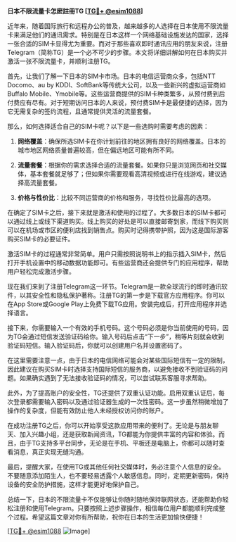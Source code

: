 **日本不限流量卡怎麽註冊TG [[TG💪+ @esim1088](https://t.me/s/esim1088)]**

近年来，随着国际旅行和远程办公的普及，越来越多的人选择在日本使用不限流量卡来满足他们的通讯需求。特别是在日本这样一个网络基础设施发达的国家，选择一张合适的SIM卡显得尤为重要。而对于那些喜欢即时通讯应用的朋友来说，注册Telegram（简称TG）是一个必不可少的步骤。本文将详细讲解如何在日本购买并激活一张不限流量卡，并顺利注册TG。

首先，让我们了解一下日本的SIM卡市场。日本的电信运营商众多，包括NTT Docomo、au by KDDI、SoftBank等传统大公司，以及一些新兴的虚拟运营商如Buffalo Mobile、Ymobile等。这些运营商提供的SIM卡种类繁多，从预付费到后付费应有尽有。对于短期访问日本的人来说，预付费SIM卡是最便捷的选择，因为它无需复杂的签约流程，且通常提供灵活的流量套餐。

那么，如何选择适合自己的SIM卡呢？以下是一些选购时需要考虑的因素：

1. **网络覆盖**：确保所选SIM卡在你计划前往的地区拥有良好的网络覆盖。日本的城市地区网络质量普遍较高，但在偏远地区可能有所不同。
   
2. **流量套餐**：根据你的需求选择合适的流量套餐。如果你只是浏览网页和社交媒体，基本套餐就足够了；但如果你需要观看高清视频或进行在线游戏，建议选择高流量套餐。

3. **价格与性价比**：比较不同运营商的价格和服务，寻找性价比最高的选项。

在确定了SIM卡之后，接下来就是激活和使用的过程了。大多数日本的SIM卡都可以通过线上或线下渠道购买。线上购买的好处是可以直接邮寄到家，而线下购买则可以在机场或市区的便利店找到销售点。购买时记得携带护照，因为这是国际游客购买SIM卡的必要证件。

激活SIM卡的过程通常非常简单。用户只需按照说明书上的指示插入SIM卡，然后打开手机设置中的移动数据功能即可。有些运营商还会提供专门的应用程序，帮助用户轻松完成激活步骤。

现在我们来到了注册Telegram这一环节。Telegram是一款全球流行的即时通讯软件，以其安全性和隐私保护著称。注册TG的第一步是下载官方应用程序。你可以在App Store或Google Play上免费下载TG应用。安装完成后，打开应用程序并选择语言。

接下来，你需要输入一个有效的手机号码。这个号码必须是你当前使用的号码，因为TG会通过短信发送验证码给你。输入号码后点击“下一步”，稍等片刻就会收到验证码短信。输入验证码后，你就可以创建用户名并设置密码了。

在这里需要注意一点，由于日本的电信网络可能会对某些国际短信有一定的限制，因此建议在购买SIM卡时选择支持国际短信的服务商，以避免接收不到验证码的问题。如果确实遇到了无法接收验证码的情况，可以尝试联系客服寻求帮助。

此外，为了提高账户的安全性，TG还提供了双重认证功能。启用双重认证后，每次登录都需要输入密码以及通过验证器生成的一次性密码。这一步虽然稍微增加了操作的复杂度，但能有效防止他人未经授权访问你的账户。

在成功注册TG之后，你可以开始享受这款应用带来的便利了。无论是与朋友聊天、加入兴趣小组，还是获取新闻资讯，TG都能为你提供丰富的内容和体验。而且，由于TG支持多平台同步，无论是在手机、平板还是电脑上，你都可以随时查看消息，真正实现无缝沟通。

最后，提醒大家，在使用TG或其他任何社交媒体时，务必注意个人信息的安全。不要随意添加陌生人，也不要轻易透露个人敏感信息。同时，定期更新密码，保持设备的安全防护措施，这样才能更好地保护自己。

总结一下，日本的不限流量卡不仅能够让你随时随地保持联网状态，还能帮助你轻松注册和使用Telegram。只要按照上述步骤操作，相信每位用户都能顺利完成整个过程。希望这篇文章对你有所帮助，祝你在日本的生活更加愉快便捷！ 

[[TG💪+ @esim1088](https://t.me/s/esim1088) ![Image](https://i.postimg.cc/4NQfJmqS/Snipaste-2025-05-13-00-14-12.png)]